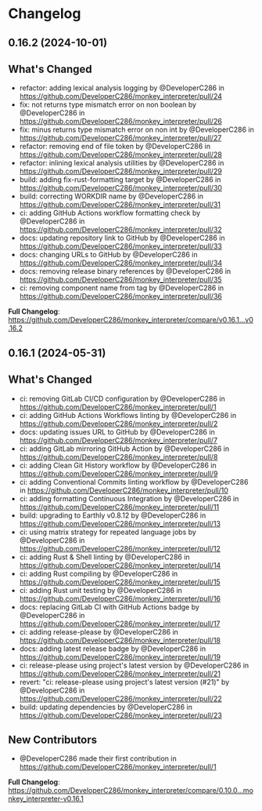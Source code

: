 # Changelog

## 0.16.2 (2024-10-01)

## What's Changed
* refactor: adding lexical analysis logging by @DeveloperC286 in https://github.com/DeveloperC286/monkey_interpreter/pull/24
* fix: not returns type mismatch error on non boolean by @DeveloperC286 in https://github.com/DeveloperC286/monkey_interpreter/pull/26
* fix: minus returns type mismatch error on non int by @DeveloperC286 in https://github.com/DeveloperC286/monkey_interpreter/pull/27
* refactor: removing end of file token by @DeveloperC286 in https://github.com/DeveloperC286/monkey_interpreter/pull/28
* refactor: inlining lexical analysis utilities by @DeveloperC286 in https://github.com/DeveloperC286/monkey_interpreter/pull/29
* build: adding fix-rust-formatting target by @DeveloperC286 in https://github.com/DeveloperC286/monkey_interpreter/pull/30
* build: correcting WORKDIR name by @DeveloperC286 in https://github.com/DeveloperC286/monkey_interpreter/pull/31
* ci: adding GitHub Actions workflow formatting check by @DeveloperC286 in https://github.com/DeveloperC286/monkey_interpreter/pull/32
* docs: updating repository link to GitHub by @DeveloperC286 in https://github.com/DeveloperC286/monkey_interpreter/pull/33
* docs: changing URLs to GitHub by @DeveloperC286 in https://github.com/DeveloperC286/monkey_interpreter/pull/34
* docs: removing release binary references by @DeveloperC286 in https://github.com/DeveloperC286/monkey_interpreter/pull/35
* ci: removing component name from tag by @DeveloperC286 in https://github.com/DeveloperC286/monkey_interpreter/pull/36


**Full Changelog**: https://github.com/DeveloperC286/monkey_interpreter/compare/v0.16.1...v0.16.2

## 0.16.1 (2024-05-31)

## What's Changed
* ci: removing GitLab CI/CD configuration by @DeveloperC286 in https://github.com/DeveloperC286/monkey_interpreter/pull/1
* ci: adding GitHub Actions Workflows linting by @DeveloperC286 in https://github.com/DeveloperC286/monkey_interpreter/pull/2
* docs: updating issues URL to GitHub by @DeveloperC286 in https://github.com/DeveloperC286/monkey_interpreter/pull/7
* ci: adding GitLab mirroring GitHub Action by @DeveloperC286 in https://github.com/DeveloperC286/monkey_interpreter/pull/8
* ci: adding Clean Git History workflow by @DeveloperC286 in https://github.com/DeveloperC286/monkey_interpreter/pull/9
* ci: adding Conventional Commits linting workflow by @DeveloperC286 in https://github.com/DeveloperC286/monkey_interpreter/pull/10
* ci: adding formatting Continuous Integration by @DeveloperC286 in https://github.com/DeveloperC286/monkey_interpreter/pull/11
* build: upgrading to Earthly v0.8.12 by @DeveloperC286 in https://github.com/DeveloperC286/monkey_interpreter/pull/13
* ci: using matrix strategy for repeated language jobs by @DeveloperC286 in https://github.com/DeveloperC286/monkey_interpreter/pull/12
* ci: adding Rust & Shell linting by @DeveloperC286 in https://github.com/DeveloperC286/monkey_interpreter/pull/14
* ci: adding Rust compiling by @DeveloperC286 in https://github.com/DeveloperC286/monkey_interpreter/pull/15
* ci: adding Rust unit testing by @DeveloperC286 in https://github.com/DeveloperC286/monkey_interpreter/pull/16
* docs: replacing GitLab CI with GitHub Actions badge by @DeveloperC286 in https://github.com/DeveloperC286/monkey_interpreter/pull/17
* ci: adding release-please by @DeveloperC286 in https://github.com/DeveloperC286/monkey_interpreter/pull/18
* docs: adding latest release badge by @DeveloperC286 in https://github.com/DeveloperC286/monkey_interpreter/pull/19
* ci: release-please using project's latest version by @DeveloperC286 in https://github.com/DeveloperC286/monkey_interpreter/pull/21
* revert: "ci: release-please using project's latest version (#21)" by @DeveloperC286 in https://github.com/DeveloperC286/monkey_interpreter/pull/22
* build: updating dependencies by @DeveloperC286 in https://github.com/DeveloperC286/monkey_interpreter/pull/23

## New Contributors
* @DeveloperC286 made their first contribution in https://github.com/DeveloperC286/monkey_interpreter/pull/1

**Full Changelog**: https://github.com/DeveloperC286/monkey_interpreter/compare/0.10.0...monkey_interpreter-v0.16.1
